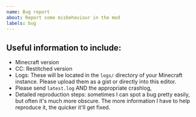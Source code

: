 ```yaml
---
name: Bug report
about: Report some misbehaviour in the mod
labels: bug
---
```


<!--
## Before reporting
 - Search for the bug on the issue tracker. Make sure to look at closed issues too!
-->

## Useful information to include:
 - Minecraft version
 - CC: Restitched version
 - Logs: These will be located in the `logs/` directory of your Minecraft instance. Please upload them as a gist or directly into this editor.
  - Please send `latest.log` AND the appropriate crashlog,
 - Detailed reproduction steps: sometimes I can spot a bug pretty easily, but often it's much more obscure. The more information I have to help reproduce it, the quicker it'll get fixed.
